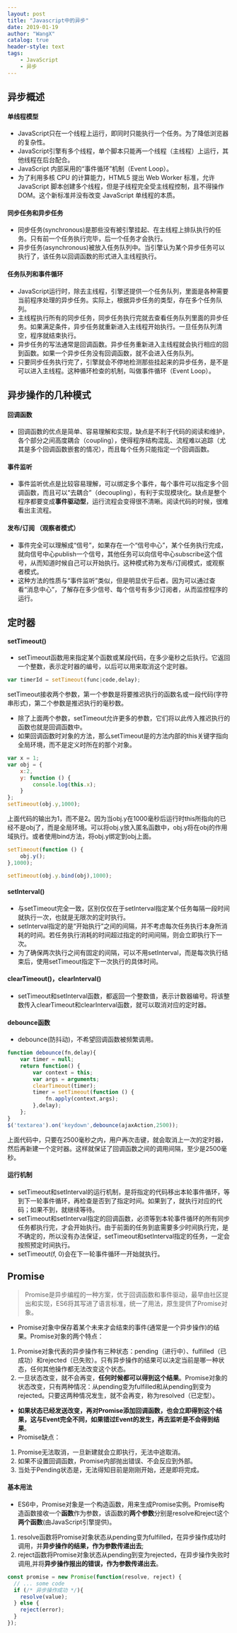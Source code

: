 ```yaml
---
layout: post
title: "Javascript中的异步"
date: 2019-01-19 
author: "WangX"
catalog: true
header-style: text
tags:
    - JavaScript
    - 异步
---
```


## 异步概述

#### 单线程模型
* JavaScript只在一个线程上运行，即同时只能执行一个任务。为了降低浏览器的复杂性。
* JavaScript引擎有多个线程，单个脚本只能再一个线程（主线程）上运行，其他线程在后台配合。
* JavaScript 内部采用的“事件循环”机制（Event Loop）。
* 为了利用多核 CPU 的计算能力，HTML5 提出 Web Worker 标准，允许 JavaScript 脚本创建多个线程，但是子线程完全受主线程控制，且不得操作 DOM。这个新标准并没有改变 JavaScript 单线程的本质。
#### 同步任务和异步任务
* 同步任务(synchronous)是那些没有被引擎挂起、在主线程上排队执行的任务。只有前一个任务执行完毕，后一个任务才会执行。
* 异步任务(asynchronous)被放入任务队列中。当引擎认为某个异步任务可以执行了，该任务以回调函数的形式进入主线程执行。
#### 任务队列和事件循环
* JavaScript运行时，除去主线程，引擎还提供一个任务队列，里面是各种需要当前程序处理的异步任务。实际上，根据异步任务的类型，存在多个任务队列。
* 主线程执行所有的同步任务，同步任务执行完就去查看任务队列里面的异步任务。如果满足条件，异步任务就重新进入主线程开始执行。一旦任务队列清空，程序就结束执行。
* 异步任务的写法通常是回调函数。异步任务重新进入主线程就会执行相应的回到函数。如果一个异步任务没有回调函数，就不会进入任务队列。
* 只要同步任务执行完了，引擎就会不停地检测那些挂起来的异步任务，是不是可以进入主线程。这种循环检查的机制，叫做事件循环（Event Loop）。

## 异步操作的几种模式

#### 回调函数
* 回调函数的优点是简单、容易理解和实现，缺点是不利于代码的阅读和维护，各个部分之间高度耦合（coupling），使得程序结构混乱、流程难以追踪（尤其是多个回调函数嵌套的情况），而且每个任务只能指定一个回调函数。
#### 事件监听
* 事件监听优点是比较容易理解，可以绑定多个事件，每个事件可以指定多个回调函数，而且可以“去耦合”（decoupling），有利于实现模块化。缺点是整个程序都要变成**事件驱动型**，运行流程会变得很不清晰。阅读代码的时候，很难看出主流程。
#### 发布/订阅 （观察者模式）
* 事件完全可以理解成“信号”，如果存在一个“信号中心”，某个任务执行完成，就向信号中心publish一个信号，其他任务可以向信号中心subscribe这个信号，从而知道时候自己可以开始执行。这种模式称为发布/订阅模式，或观察者模式。
* 这种方法的性质与“事件监听”类似，但是明显优于后者。因为可以通过查看“消息中心”，了解存在多少信号、每个信号有多少订阅者，从而监控程序的运行。

## 定时器
#### setTimeout()
* setTimeout函数用来指定某个函数或某段代码，在多少毫秒之后执行。它返回一个整数，表示定时器的编号，以后可以用来取消这个定时器。     
```javascript
var timerId = setTimeout(func|code,delay);
```
setTimeout接收两个参数，第一个参数是将要推迟执行的函数名或一段代码(字符串形式)，第二个参数是推迟执行的毫秒数。
* 除了上面两个参数，setTimeout允许更多的参数，它们将以此传入推迟执行的函数也就是回调函数中。
* 如果回调函数时对象的方法，那么setTimeout是的方法内部的this关键字指向全局环境，而不是定义时所在的那个对象。       
```javascript
var x = 1;
var obj = {
    x:2,
    y: function () {
        console.log(this.x);
    }
};
setTimeout(obj.y,1000);
```   
上面代码的输出为1，而不是2。因为当obj.y在1000毫秒后运行时this所指向的已经不是obj了，而是全局环境。可以将obj.y放入匿名函数中，obj.y将在obj的作用域执行。或者使用bind方法，将obj.y绑定到obj上面。    

```javascript
setTimeout(function () {
    obj.y();
},1000);

setTimeout(obj.y.bind(obj),1000);
```
#### setInterval()
* 与setTimeout完全一致，区别仅仅在于setInterval指定某个任务每隔一段时间就执行一次，也就是无限次的定时执行。
* setInterval指定的是“开始执行”之间的间隔，并不考虑每次任务执行本身所消耗的时间。若任务执行消耗的时间超过指定的时间间隔，则会立即执行下一次。
* 为了确保两次执行之间有固定的间隔，可以不用setInterval，而是每次执行结束后，使用setTimeout指定下一次执行的具体时间。

#### clearTimeout()，clearInterval()
* setTimeout和setInterval函数，都返回一个整数值，表示计数器编号。将该整数传入clearTimeout和clearInterval函数，就可以取消对应的定时器。

#### debounce函数
* debounce(防抖动)，不希望回调函数被频繁调用。   
```javascript
function debounce(fn,delay){
    var timer = null;
    return function() {
        var context = this;
        var args = arguments;
        clearTimeout(timer);
        timer = setTimeout(function () {
            fn.apply(context,args);
        },delay);
    };
}
$('textarea').on('keydown',debounce(ajaxAction,2500));
```
上面代码中，只要在2500毫秒之内，用户再次击键，就会取消上一次的定时器，然后再新建一个定时器。这样就保证了回调函数之间的调用间隔，至少是2500毫秒。

#### 运行机制
* setTimeout和setInterval的运行机制，是将指定的代码移出本轮事件循环，等到下一轮事件循环，再检查是否到了指定时间。如果到了，就执行对应的代码；如果不到，就继续等待。
* setTimeout和setInterval指定的回调函数，必须等到本轮事件循环的所有同步任务都执行完，才会开始执行。由于前面的任务到底需要多少时间执行完，是不确定的，所以没有办法保证，setTimeout和setInterval指定的任务，一定会按照预定时间执行。
* setTimeout(f, 0)会在下一轮事件循环一开始就执行。

## Promise
> Promise是异步编程的一种方案，优于回调函数和事件驱动，最早由社区提出和实现，ES6将其写进了语言标准，统一了用法，原生提供了Promise对象。

* Promise对象中保存着某个未来才会结束的事件(通常是一个异步操作)的结果。Promise对象的两个特点：
1. Promise对象代表的异步操作有三种状态：pending（进行中）、fulfilled（已成功）和rejected（已失败）。只有异步操作的结果可以决定当前是哪一种状态，任何其他操作都无法改变这个状态。
2. 一旦状态改变，就不会再变，**任何时候都可以得到这个结果**。Promise对象的状态改变，只有两种情况：从pending变为fulfilled和从pending到变为rejected。只要这两种情况发生，就不会再变，称为resolved（已定型）。
* **如果状态已经发送改变，再对Promise添加回调函数，也会立即得到这个结果，这与Event完全不同，如果错过Event的发生，再去监听是不会得到结果**。
* Promise缺点：
1. Promise无法取消，一旦新建就会立即执行，无法中途取消。
2. 如果不设置回调函数，Promise内部抛出错误、不会反应到外部。
3. 当处于Pending状态是，无法得知目前是刚刚开始，还是即将完成。

#### 基本用法
* ES6中，Promise对象是一个构造函数，用来生成Promise实例。Promise构造函数接收一个**函数**作为参数，该函数的**两个参数**分别是resolve和reject这个**两个函数**(由JavaScript引擎提供)。
1. resolve函数将Promise对象状态从pending变为fulfilled，在异步操作成功时调用，并**异步操作的结果，作为参数传递出去**;
2. reject函数将Promise对象状态从pending到变为rejected，在异步操作失败时调用,并将**异步操作报出的错误，作为参数传递出去**。     
```javascript
const promise = new Promise(function(resolve, reject) {
  // ... some code
  if (/* 异步操作成功 */){
    resolve(value);
  } else {
    reject(error);
  }
});
```
